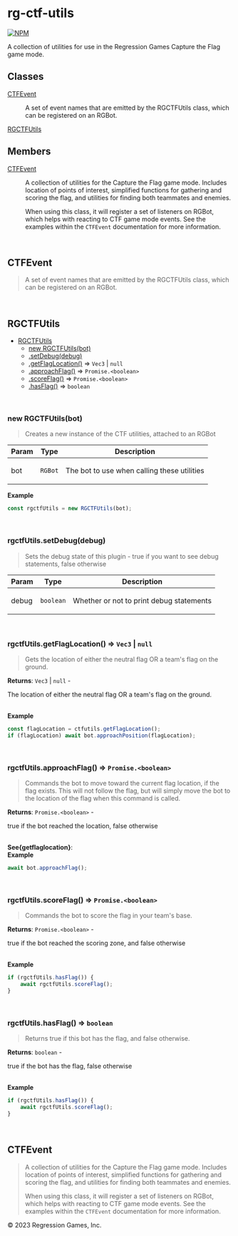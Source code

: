 # rg-ctf-utils

[![NPM](https://img.shields.io/npm/v/rg-ctf-utils.svg)](https://www.npmjs.com/package/rg-ctf-utils)

A collection of utilities for use in the Regression Games Capture the Flag game mode.

## Classes

<dl>
<dt><a href="#CTFEvent">CTFEvent</a></dt>
<dd><p>A set of event names that are emitted by the RGCTFUtils class, which
can be registered on an RGBot.</p></dd>
<dt><a href="#RGCTFUtils">RGCTFUtils</a></dt>
<dd></dd>
</dl>

## Members

<dl>
<dt><a href="#CTFEvent">CTFEvent</a></dt>
<dd><p>A collection of utilities for the Capture the Flag game mode.
Includes location of points of interest, simplified functions
for gathering and scoring the flag, and utilities for finding
both teammates and enemies.</p>
<p>When using this class, it will register a set of listeners on RGBot,
which helps with reacting to CTF game mode events. See the examples
within the <code>CTFEvent</code> documentation for more information.</p></dd>
</dl>


<br><a name="CTFEvent"></a>

## CTFEvent
> <p>A set of event names that are emitted by the RGCTFUtils class, which
> can be registered on an RGBot.</p>


<br><a name="RGCTFUtils"></a>

## RGCTFUtils

* [RGCTFUtils](#RGCTFUtils)
    * [new RGCTFUtils(bot)](#new_RGCTFUtils_new)
    * [.setDebug(debug)](#RGCTFUtils+setDebug)
    * [.getFlagLocation()](#RGCTFUtils+getFlagLocation) ⇒ <code>Vec3</code> \| <code>null</code>
    * [.approachFlag()](#RGCTFUtils+approachFlag) ⇒ <code>Promise.&lt;boolean&gt;</code>
    * [.scoreFlag()](#RGCTFUtils+scoreFlag) ⇒ <code>Promise.&lt;boolean&gt;</code>
    * [.hasFlag()](#RGCTFUtils+hasFlag) ⇒ <code>boolean</code>


<br><a name="new_RGCTFUtils_new"></a>

### new RGCTFUtils(bot)
> <p>Creates a new instance of the CTF utilities, attached to an RGBot</p>


| Param | Type | Description |
| --- | --- | --- |
| bot | <code>RGBot</code> | <p>The bot to use when calling these utilities</p> |

**Example**  
```js
const rgctfUtils = new RGCTFUtils(bot);
```

<br><a name="RGCTFUtils+setDebug"></a>

### rgctfUtils.setDebug(debug)
> <p>Sets the debug state of this plugin - true if you want to see debug statements, false otherwise</p>


| Param | Type | Description |
| --- | --- | --- |
| debug | <code>boolean</code> | <p>Whether or not to print debug statements</p> |


<br><a name="RGCTFUtils+getFlagLocation"></a>

### rgctfUtils.getFlagLocation() ⇒ <code>Vec3</code> \| <code>null</code>
> <p>Gets the location of either the neutral flag OR a team's flag on the ground.</p>

**Returns**: <code>Vec3</code> \| <code>null</code> - <p>The location of either the neutral flag OR a team's flag on the ground.</p>  
**Example**  
```js
const flagLocation = ctfutils.getFlagLocation();
if (flagLocation) await bot.approachPosition(flagLocation);
```

<br><a name="RGCTFUtils+approachFlag"></a>

### rgctfUtils.approachFlag() ⇒ <code>Promise.&lt;boolean&gt;</code>
> <p>Commands the bot to move toward the current flag location, if the flag exists. This will not follow
> the flag, but will simply move the bot to the location of the flag when this command is called.</p>

**Returns**: <code>Promise.&lt;boolean&gt;</code> - <p>true if the bot reached the location, false otherwise</p>  
**See{getflaglocation}**:   
**Example**  
```js
await bot.approachFlag();
```

<br><a name="RGCTFUtils+scoreFlag"></a>

### rgctfUtils.scoreFlag() ⇒ <code>Promise.&lt;boolean&gt;</code>
> <p>Commands the bot to score the flag in your team's base.</p>

**Returns**: <code>Promise.&lt;boolean&gt;</code> - <p>true if the bot reached the scoring zone, and false otherwise</p>  
**Example**  
```js
if (rgctfUtils.hasFlag()) {
    await rgctfUtils.scoreFlag();
}
```

<br><a name="RGCTFUtils+hasFlag"></a>

### rgctfUtils.hasFlag() ⇒ <code>boolean</code>
> <p>Returns true if this bot has the flag, and false otherwise.</p>

**Returns**: <code>boolean</code> - <p>true if the bot has the flag, false otherwise</p>  
**Example**  
```js
if (rgctfUtils.hasFlag()) {
    await rgctfUtils.scoreFlag();
}
```

<br><a name="CTFEvent"></a>

## CTFEvent
> <p>A collection of utilities for the Capture the Flag game mode.
> Includes location of points of interest, simplified functions
> for gathering and scoring the flag, and utilities for finding
> both teammates and enemies.</p>
> <p>When using this class, it will register a set of listeners on RGBot,
> which helps with reacting to CTF game mode events. See the examples
> within the <code>CTFEvent</code> documentation for more information.</p>


&copy; 2023 Regression Games, Inc.